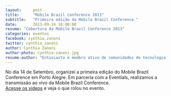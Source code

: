 ```yaml
---
layout:     post
title:      "Mobile Brazil Conference 2013"
subtitle:   "Primeira edição da Mobile Brazil Conference."
date:       2013-09-24 18:00:00
resume: "Cobertura da Mobile Brazil Conference 2013"
categories: eventos
facebook: cynthia.zanoni
twitter: cynthia_zanoni
author: Cynthia Zanoni
author-photo: cynthia-zanoni.jpg
resume-author: "Entusiasta e membro ativo de comunidades de tecnologia ligadas à Web e Mobile, organizadora de eventos como <strong>Mobile Summit</strong> e curadora do projeto WoMakersCode. Atualmente, é Evangelista Técnica na Microsoft Brasil."
---
```

<p>No dia 14 de Setembro, organizei a primeira edição do Mobile Brazil Conference em Porto Alegre. Em parceria com a Eventials, realizamos a transmissão ao vivo da Mobile Brazil Conference. <br/>
<a href="https://www.eventials.com/mobilebrazilconference/" target="_external">
Acesse os vídeos</a> e veja o que rolou no evento.</p>
